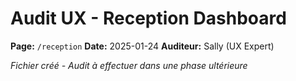 # Audit UX - Reception Dashboard
**Page:** `/reception`
**Date:** 2025-01-24
**Auditeur:** Sally (UX Expert)

*Fichier créé - Audit à effectuer dans une phase ultérieure*
